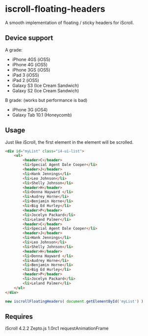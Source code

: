 iscroll-floating-headers
========================

A smooth implementation of floating / sticky headers for iScroll. 

Device support
--------------
A grade:
 * iPhone 4GS (iOS5)
 * iPhone 4G  (iOS5)
 * iPhone 3GS (iOS5)
 * iPad 3     (iOS5)
 * iPad 2     (iOS5)
 * Galaxy S3  (Ice Cream Sandwich)
 * Galaxy S2  (Ice Cream Sandwich)

B grade: (works but performance is bad)
 * iPhone 3G       (iOS4)
 * Galaxy Tab 10.1 (Honeycomb)

Usage
-----
Just like iScroll, the first element in the element will be scrolled.

```html
<div id="myList" class="i4-ui-list">
	<ul>
		<header>C</header>
		<li>Special Agent Dale Cooper</li>
		<header>J</header>
		<li>Hank Jennings</li>
		<li>Leo Johnson</li>
		<li>Shelly Johnson</li>
		<header>H</header>
		<li>Donna Hayward </li>
		<li>Audrey Horne</li>
		<li>Benjamin Horne</li>
		<li>Big Ed Hurley</li>
		<header>P</header>
		<li>Jocelyn Packard</li>
		<li>Leland Palmer</li>
		<header>C</header>
		<li>Special Agent Dale Cooper</li>
		<header>J</header>
		<li>Hank Jennings</li>
		<li>Leo Johnson</li>
		<li>Shelly Johnson</li>
		<header>H</header>
		<li>Donna Hayward </li>
		<li>Audrey Horne</li>
		<li>Benjamin Horne</li>
		<li>Big Ed Hurley</li>
		<header>P</header>
		<li>Jocelyn Packard</li>
		<li>Leland Palmer</li>
	</ul>
</div>
```

```javascript
new iscrollFloatingHeaders( document.getElementById('myList') )
```

Requires
--------
iScroll 4.2.2
Zepto.js 1.0rc1
requestAnimationFrame